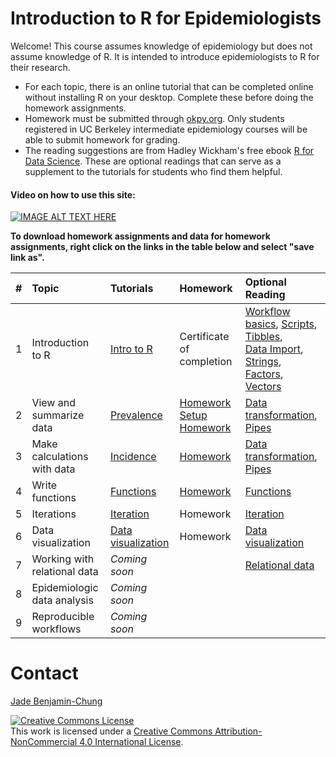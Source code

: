 # Introduction to R for Epidemiologists

Welcome! This course assumes knowledge of epidemiology but does not assume knowledge of R. It is intended to introduce epidemiologists to R for their research. 

- For each topic, there is an online tutorial that can be completed online without installing R on your desktop. Complete these before doing the homework assignments. 
-  Homework must be submitted through [okpy.org](https://okpy.org/). Only students registered in UC Berkeley intermediate epidemiology courses will be able to submit homework for grading. 
- The reading suggestions are from Hadley Wickham's free ebook [R for Data Science](http://r4ds.had.co.nz/index.html). These are optional readings that can serve as a supplement to the tutorials for students who find them helpful. 

#### Video on how to use this site:
[![IMAGE ALT TEXT HERE](https://img.youtube.com/vi/bAtSXCjrbpk/0.jpg)](https://youtu.be/bAtSXCjrbpk) 

**To download homework assignments and data for homework assignments, right click on the links in the table below and select "save link as".** 

|# | Topic | Tutorials  | Homework  | Optional Reading
|--- | :--- | :---       | :---       | :---   
|1 | Introduction to R |[Intro to R](https://jadebc.shinyapps.io/intro-to-R/)  | Certificate of completion | [Workflow basics](http://r4ds.had.co.nz/workflow-basics.html), [Scripts](http://r4ds.had.co.nz/workflow-scripts.html), [Tibbles](http://r4ds.had.co.nz/tibbles.html), <br /> [Data Import](http://r4ds.had.co.nz/data-import.html), [Strings](http://r4ds.had.co.nz/strings.html), [Factors](http://r4ds.had.co.nz/factors.html), [Vectors](http://r4ds.had.co.nz/vectors.html)
|2 | View and summarize data |[Prevalence](https://jadebc.shinyapps.io/prevalence/) |<a href="https://jadebc.shinyapps.io/R-for-epi-hw/"> Homework Setup</a> <a href="https://github.com/UCB-Epi-R/R-for-epi/raw/master/homework/hw_prev.zip" download>Homework</a> | [Data transformation](http://r4ds.had.co.nz/transform.html), [Pipes](http://r4ds.had.co.nz/pipes.html)
|3 | Make calculations with data |[Incidence](https://jadebc.shinyapps.io/Incidence/) | <a href="https://github.com/UCB-Epi-R/R-for-epi/raw/master/homework/hw_inc.zip" download>Homework</a> | [Data transformation](http://r4ds.had.co.nz/transform.html), [Pipes](http://r4ds.had.co.nz/pipes.html)
|4 | Write functions|[Functions](https://jadebc.shinyapps.io/Functions/) |[Homework](https://github.com/UCB-Epi-R/R-for-epi/raw/master/homework/hw_functions.zip)|  [Functions](http://r4ds.had.co.nz/functions.html)
|5 | Iterations |[Iteration](https://jadebc.shinyapps.io/Iteration/)  |Homework |  [Iteration](http://r4ds.had.co.nz/iteration.html)
|6 | Data visualization | [Data visualization](https://jadebc.shinyapps.io/datavis)|Homework| [Data visualization](http://r4ds.had.co.nz/data-visualisation.html)
|7 | Working with relational data |*Coming soon*||[Relational data](http://r4ds.had.co.nz/relational-data.html)
|8 | Epidemiologic data analysis |*Coming soon*||
|9 | Reproducible workflows |*Coming soon*||




# Contact
[Jade Benjamin-Chung](mailto:jadebc@berkeley.edu)  

<a rel="license" href="http://creativecommons.org/licenses/by-nc/4.0/"><img alt="Creative Commons License" style="border-width:0" src="https://i.creativecommons.org/l/by-nc/4.0/88x31.png" /></a><br />This work is licensed under a <a rel="license" href="http://creativecommons.org/licenses/by-nc/4.0/">Creative Commons Attribution-NonCommercial 4.0 International License</a>.
